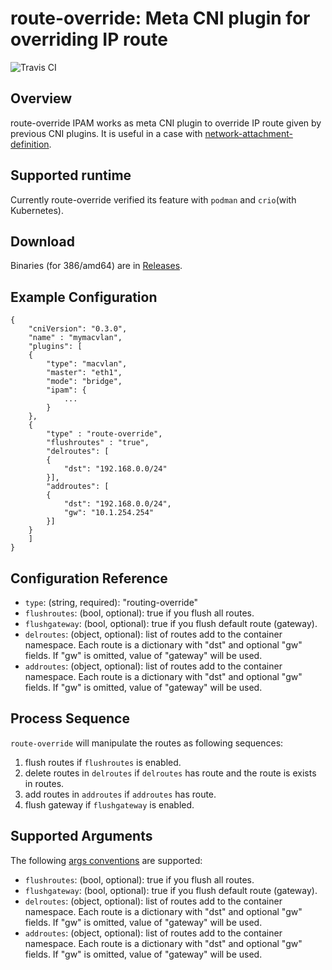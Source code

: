 # route-override: Meta CNI plugin for overriding IP route
![Travis CI](https://travis-ci.org/redhat-nfvpe/cni-route-override.svg?branch=master)

## Overview
 route-override IPAM works as meta CNI plugin to override IP route given by previous CNI plugins.
It is useful in a case with [network-attachment-definition](https://github.com/K8sNetworkPlumbingWG/multi-net-spec).

## Supported runtime
 Currently route-override verified its feature with `podman` and `crio`(with Kubernetes).

## Download
Binaries (for 386/amd64) are in [Releases](https://github.com/redhat-nfvpe/cni-route-override/releases).


## Example Configuration

```
{
    "cniVersion": "0.3.0",
    "name" : "mymacvlan",
    "plugins": [
    {
        "type": "macvlan",
        "master": "eth1",
        "mode": "bridge",
        "ipam": {
            ...
        }
    },
    {
        "type" : "route-override",
        "flushroutes" : "true",
        "delroutes": [
        {
            "dst": "192.168.0.0/24"
        }],
        "addroutes": [
        {
            "dst": "192.168.0.0/24",
            "gw": "10.1.254.254"
        }]
    }
    ]
}
```

## Configuration Reference

* `type`: (string, required): "routing-override"
* `flushroutes`: (bool, optional): true if you flush all routes.
* `flushgateway`: (bool, optional): true if you flush default route (gateway).
* `delroutes`: (object, optional): list of routes add to the container namespace. Each route is a dictionary with "dst" and optional "gw" fields. If "gw" is omitted, value of "gateway" will be used.
* `addroutes`: (object, optional): list of routes add to the container namespace. Each route is a dictionary with "dst" and optional "gw" fields. If "gw" is omitted, value of "gateway" will be used.

## Process Sequence

`route-override` will manipulate the routes as following sequences:

1. flush routes if `flushroutes` is enabled.
1. delete routes in `delroutes` if `delroutes` has route and the route is exists in routes.
1. add routes in `addroutes` if `addroutes` has route.
1. flush gateway if `flushgateway` is enabled.

## Supported Arguments

The following [args conventions](https://github.com/containernetworking/cni/blob/master/CONVENTIONS.md#args-in-network-config) are supported:

* `flushroutes`: (bool, optional): true if you flush all routes.
* `flushgateway`: (bool, optional): true if you flush default route (gateway).
* `delroutes`: (object, optional): list of routes add to the container namespace. Each route is a dictionary with "dst" and optional "gw" fields. If "gw" is omitted, value of "gateway" will be used.
* `addroutes`: (object, optional): list of routes add to the container namespace. Each route is a dictionary with "dst" and optional "gw" fields. If "gw" is omitted, value of "gateway" will be used.

